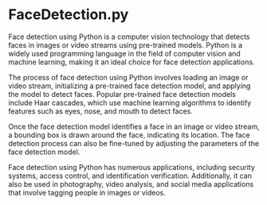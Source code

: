 # FaceDetection.py
Face detection using Python is a computer vision technology that detects faces in images or video streams using pre-trained models. Python is a widely used programming language in the field of computer vision and machine learning, making it an ideal choice for face detection applications.

The process of face detection using Python involves loading an image or video stream, initializing a pre-trained face detection model, and applying the model to detect faces. Popular pre-trained face detection models include Haar cascades, which use machine learning algorithms to identify features such as eyes, nose, and mouth to detect faces.

Once the face detection model identifies a face in an image or video stream, a bounding box is drawn around the face, indicating its location. The face detection process can also be fine-tuned by adjusting the parameters of the face detection model.

Face detection using Python has numerous applications, including security systems, access control, and identification verification. Additionally, it can also be used in photography, video analysis, and social media applications that involve tagging people in images or videos.
